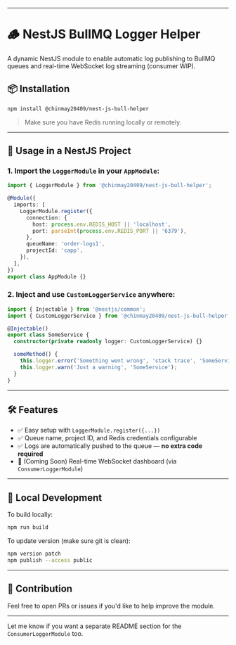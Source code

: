 

---

# 🪵 NestJS BullMQ Logger Helper

A dynamic NestJS module to enable automatic log publishing to BullMQ queues and real-time WebSocket log streaming (consumer WIP).

## 📦 Installation

```bash
npm install @chinmay20409/nest-js-bull-helper
```

> Make sure you have Redis running locally or remotely.

---

## 🚀 Usage in a NestJS Project

### 1. Import the `LoggerModule` in your `AppModule`:

```ts
import { LoggerModule } from '@chinmay20409/nest-js-bull-helper';

@Module({
  imports: [
    LoggerModule.register({
      connection: {
        host: process.env.REDIS_HOST || 'localhost',
        port: parseInt(process.env.REDIS_PORT || '6379'),
      },
      queueName: 'order-logs1',
      projectId: 'capp',
    }),
  ],
})
export class AppModule {}
```

### 2. Inject and use `CustomLoggerService` anywhere:

```ts
import { Injectable } from '@nestjs/common';
import { CustomLoggerService } from '@chinmay20409/nest-js-bull-helper';

@Injectable()
export class SomeService {
  constructor(private readonly logger: CustomLoggerService) {}

  someMethod() {
    this.logger.error('Something went wrong', 'stack trace', 'SomeService');
    this.logger.warn('Just a warning', 'SomeService');
  }
}
```

---

## 🛠 Features

* ✅ Easy setup with `LoggerModule.register({...})`
* ✅ Queue name, project ID, and Redis credentials configurable
* ✅ Logs are automatically pushed to the queue — **no extra code required**
* 🧩 (Coming Soon) Real-time WebSocket dashboard (via `ConsumerLoggerModule`)

---

## 🧪 Local Development

To build locally:

```bash
npm run build
```

To update version (make sure git is clean):

```bash
npm version patch
npm publish --access public
```

---

## 🤝 Contribution

Feel free to open PRs or issues if you'd like to help improve the module.

---

Let me know if you want a separate README section for the `ConsumerLoggerModule` too.
